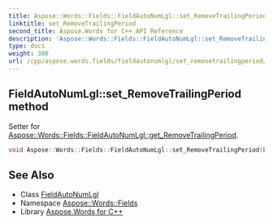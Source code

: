 ```yaml
---
title: Aspose::Words::Fields::FieldAutoNumLgl::set_RemoveTrailingPeriod method
linktitle: set_RemoveTrailingPeriod
second_title: Aspose.Words for C++ API Reference
description: 'Aspose::Words::Fields::FieldAutoNumLgl::set_RemoveTrailingPeriod method. Setter for Aspose::Words::Fields::FieldAutoNumLgl::get_RemoveTrailingPeriod in C++.'
type: docs
weight: 300
url: /cpp/aspose.words.fields/fieldautonumlgl/set_removetrailingperiod/
---
```

## FieldAutoNumLgl::set_RemoveTrailingPeriod method


Setter for [Aspose::Words::Fields::FieldAutoNumLgl::get_RemoveTrailingPeriod](../get_removetrailingperiod/).

```cpp
void Aspose::Words::Fields::FieldAutoNumLgl::set_RemoveTrailingPeriod(bool value)
```

## See Also

* Class [FieldAutoNumLgl](../)
* Namespace [Aspose::Words::Fields](../../)
* Library [Aspose.Words for C++](../../../)
